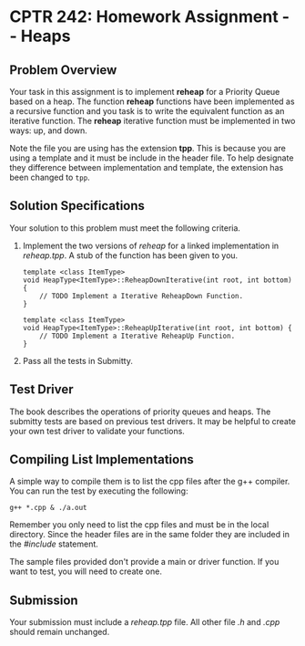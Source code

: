 # CPTR 242: Homework Assignment -- Heaps

## Problem Overview

Your task in this assignment is to implement __reheap__ for a Priority Queue based on a heap.
The function __reheap__ functions have been implemented as a recursive function and you task is to write the equivalent function as an iterative function.
The __reheap__ iterative function must be implemented in two ways: up, and down.

Note the file you are using has the extension __tpp__.
This is because you are using a template and it must be include in the header file.
To help designate they difference between implementation and template, the extension has been changed to `tpp`.

## Solution Specifications

Your solution to this problem must meet the following criteria.

1. Implement the two versions of _reheap_ for a linked implementation in _reheap.tpp_.
    A stub of the function has been given to you.

    ```{c++}
    template <class ItemType>
    void HeapType<ItemType>::ReheapDownIterative(int root, int bottom) {
        // TODO Implement a Iterative ReheapDown Function.
    }

    template <class ItemType>
    void HeapType<ItemType>::ReheapUpIterative(int root, int bottom) {
        // TODO Implement a Iterative ReheapUp Function.
    }
    ```

2. Pass all the tests in Submitty.

## Test Driver

The book describes the operations of priority queues and heaps.
The submitty tests are based on previous test drivers.
It may be helpful to create your own test driver to validate your functions.

## Compiling List Implementations

A simple way to compile them is to list the cpp files after the g++ compiler.
You can run the test by executing the following:

```{sh}
g++ *.cpp & ./a.out
```

Remember you only need to list the cpp files and must be in the local directory.
Since the header files are in the same folder they are included in the _#include_ statement.

The sample files provided don't provide a main or driver function.
If you want to test, you will need to create one.

## Submission

Your submission must include a _reheap.tpp_ file.
All other file _.h_ and _.cpp_ should remain unchanged.
